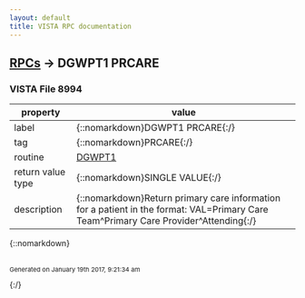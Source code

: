 ```yaml
---
layout: default
title: VISTA RPC documentation
---
```




## [RPCs](TableOfContent.md) &#8594; DGWPT1 PRCARE 



### VISTA File 8994 


 property | value 
--- | --- 
 label | {::nomarkdown}DGWPT1 PRCARE{:/}
 tag | {::nomarkdown}PRCARE{:/}
 routine | [DGWPT1](http://code.osehra.org/dox/Routine_DGWPT1_source.html)
 return value type | {::nomarkdown}SINGLE VALUE{:/}
 description | {::nomarkdown}Return primary care information for a patient in the format:  VAL=Primary Care Team^Primary Care Provider^Attending{:/}

{::nomarkdown} <br/><br/><p style="font-size: 11px">Generated on January 19th 2017, 9:21:34 am</p>{:/}